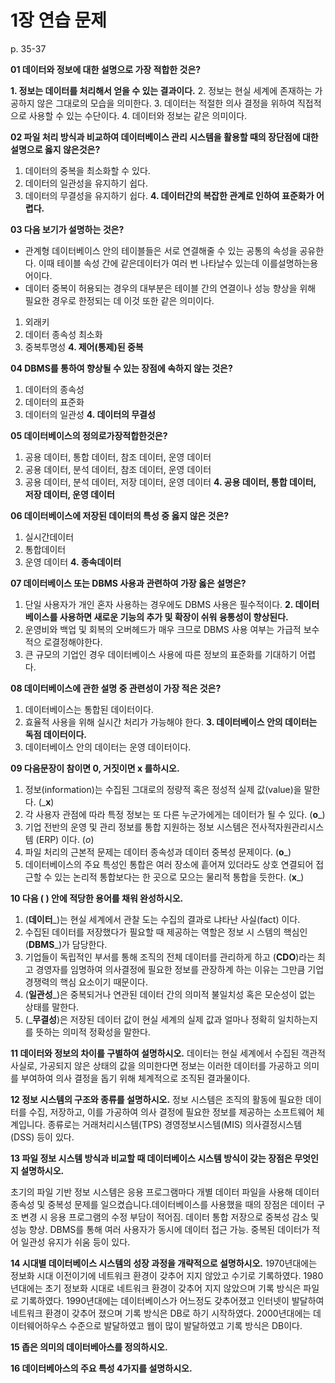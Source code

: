# 1장 연습 문제

p. 35-37

**01 데이터와 정보에 대한 설명으로 가장 적합한 것은?**

**1. 정보는 데이터를 처리해서 얻을 수 있는 결과이다.**
2. 정보는 현실 세계에 존재하는 가공하지 않은 그대로의 모습을 의미한다.
3. 데이터는 적절한 의사 결정을 위하여 직접적으로 사용할 수 있는 수단이다.
4. 데이터와 정보는 같은 의미이다.

**02 파일 처리 방식과 비교하여 데이터베이스 관리 시스템을 활용할 때의 장단점에 대한 설명으로 옳지 않은것은?**

1. 데이터의 중복을 최소화할 수 있다.
2. 데이터의 일관성을 유지하기 쉽다.
3. 데이터의 무결성을 유지하기 쉽다.
**4. 데이터간의 복잡한 관계로 인하여 표준화가 어렵다.**

**03 다음 보기가 설명하는 것은?**

- 관계형 데이터베이스 안의 테이블들은 서로 연결해줄 수 있는 공통의 속성을 공유한다. 이때 테이블 속성 간에 같은데이터가 여러 번 나타날수 있는데 이를설명하는용어이다.
- 데이터 중복이 허용되는 경우의 대부분은 테이블 간의 연결이나 성능 향상을 위해 필요한 경우로 한정되는 데 이것 또한 같은 의미이다.

1. 외래키
2. 데이터 종속성 최소화
3. 중복투명성
**4. 제어(통제)된 중복**

**04 DBMS를 통하여 향상될 수 있는 장점에 속하지 않는 것은?**
1. 데이터의 종속성
2. 데이터의 표준화
3. 데이터의 일관성
**4. 데이터의 무결성**

**05 데이터베이스의 정의로가장적합한것은?**

1. 공용 데이터, 통합 데이터, 참조 데이터, 운영 데이터
2. 공용 데이터, 분석 데이터, 참조 데이터, 운영 데이터
3. 공용 데이터, 분석 데이터, 저장 데이터, 운영 데이터
**4. 공용 데이터, 통합 데이터, 저장 데이터, 운영 데이터**

**06 데이터베이스에 저장된 데이터의 특성 중 옳지 않은 것은?**

1. 실시간데이터
2. 통합데이터
3. 운영 데이터
**4. 종속데이터**

**07 데이터베이스 또는 DBMS 사용과 관련하여 가장 옳은 설명은?**

1. 단일 사용자가 개인 혼자 사용하는 경우에도 DBMS 사용은 필수적이다.
**2. 데이터베이스를 사용하면 새로운 기능의 추가 및 확장이 쉬워 융통성이 향상된다.**
3. 운영비와 백업 및 회복의 오버헤드가 매우 크므로 DBMS 사용 여부는 가급적 보수적으 로결정해야한다.
4. 큰 규모의 기업인 경우 데이터베이스 사용에 따른 정보의 표준화를 기대하기 어렵다.

**08 데이터베이스에 관한 설명 중 관련성이 가장 적은 것은?**

1. 데이터베이스는 통합된 데이터이다.
2. 효율적 사용을 위해 실시간 처리가 가능해야 한다.
**3. 데이터베이스 안의 데이터는 독점 데이터이다.**
4. 데이터베이스 안의 데이터는 운영 데이터이다.

**09 다음문장이 참이면 0, 거짓이면 x 를하시오.**

1. 정보(information)는 수집된 그대로의 정량적 혹은 정성적 실제 값(value)을 말한다. (___x__)
2. 각 사용자 관점에 따라 특정 정보는 또 다른 누군가에게는 데이터가 될 수 있다. (__o___)
3. 기업 전반의 운영 및 관리 정보를 통합 지원하는 정보 시스템은 전사적자원관리시스템 (ERP) 이다. (_o_)
4. 파일 처리의 근본적 문제는 데이터 종속성과 데이터 중복성 문제이다. (__o___)
5. 데이터베이스의 주요 특성인 통합은 여러 장소에 흩어져 있더라도 상호 연결되어 접근할 수 있는 논리적 통합보다는 한 곳으로 모으는 물리적 통합을 듯한다. (__x___)

**10 다음 ( ) 안에 적당한 용어를 채워 완성하시오.**

1. (__데이터___)는 현실 세계에서 관찰 도는 수집의 결과로 냐타난 사실(fact) 이다.
2. 수집된 데이터를 저장했다가 필요할 때 제공하는 역할은 정보 시 스템의 핵심인 (__DBMS___)가 담당한다.
3. 기업들이 독립적인 부서를 통해 조직의 전체 데이터를 관리하게 하고 (__CDO__)라는 최고 경영자를 임명하여 의사결정에 필요한 정보를 관장하계 하는 이유는 그만큼 기업 경쟁력의 핵심 요소이기 때문이다.
4. (__일관성___)은 중복되거나 연관된 데이터 간의 의미적 불일치성 혹은 모순성이 없는 상태를 말한다.
5. (___무결성__)은 저장된 데이터 값이 현실 세계의 실제 값과 얼마나 정확히 일치하는지를 뜻하는 의미적 정확성을 말한다.

**11 데이터와 정보의 차이를 구별하여 설명하시오.**
데이터는 현실 세계에서 수집된 객관적 사실로, 가공되지 않은 상태의 값을 의미한다면 정보는 이러한 데이터를 가공하고 의미를 부여하여 의사 결정을 돕기 위해 체계적으로 조직된 결과물이다.

**12 정보 시스템의 구조와 종류를 설명하시오.**
정보 시스템은 조직의 활동에 필요한 데이터를 수집, 저장하고, 이를 가공하여 의사 결정에 필요한 정보를 제공하는 소프트웨어 체계입니다. 종류로는 거래처리시스템(TPS) 경영정보시스템(MIS) 의사결정시스템(DSS) 등이 있다.

**13 파일 정보 시스템 방식과 비교할 때 데이터베이스 시스템 방식이 갖는 장점은 무엇인지 설명하시오.**

초기의 파일 기반 정보 시스템은 응용 프로그램마다 개별 데이터 파일을 사용해 데이터 종속성 및 중복성 문제를 일으켰습니다.데이터베이스를 사용했을 때의 장점은 데이터 구조 변경 시 응용 프로그램의 수정 부담이 적어짐. 데이터 통합 저장으로 중복성 감소 및 성능 향상. DBMS를 통해 여러 사용자가 동시에 데이터 접근 가능.
중복된 데이터가 적어 일관성 유지가 쉬움 등이 있다.

**14 시대별 데이터베이스 시스템의 성장 과정을 개략적으로 설명하시오.**
1970년대에는 정보화 시대 이전이기에 네트워크 환경이 갖추어 지지 않았고 수기로 기록하였다.
1980년대에는 초기 정보화 시대로 네트워크 환경이 갖추어 지지 않았으며 기록 방식은 파일로 기록하였다.
1990년대에는 데이터베이스가 어느정도 갖추어졌고 인터넷이 발달하여 네트워크 환경이 갖추어 졌으며 기록 방식은 DB로 하기 시작하였다.
2000년대에는 데이터웨어하우스 수준으로 발달하였고 웹이 많이 발달하였고 기록 방식은 DB이다.
  

**15 좁은 의미의 데이터베아스를 정의하시오.**

**16 데이터베아스의 주요 특성 4가지를 설명하시오.**
